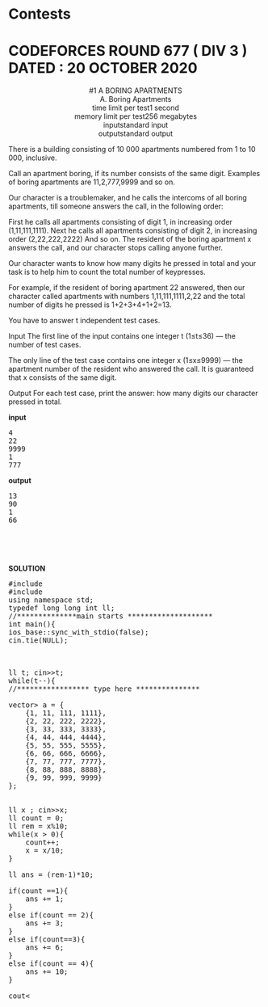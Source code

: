 
# Contests
# CODEFORCES ROUND 677 ( DIV 3 ) DATED : 20 OCTOBER 2020

<center>#1 A BORING APARTMENTS <br>
A. Boring Apartments <br>
time limit per test1 second<br>
memory limit per test256 megabytes<br>
inputstandard input<br>
outputstandard output<br></center>
<p>
There is a building consisting of 10 000 apartments numbered from 1 to 10 000, inclusive.

Call an apartment boring, if its number consists of the same digit. Examples of boring apartments are 11,2,777,9999 and so on.

Our character is a troublemaker, and he calls the intercoms of all boring apartments, till someone answers the call, in the following order:

First he calls all apartments consisting of digit 1, in increasing order (1,11,111,1111).
Next he calls all apartments consisting of digit 2, in increasing order (2,22,222,2222)
And so on.
The resident of the boring apartment x answers the call, and our character stops calling anyone further.

Our character wants to know how many digits he pressed in total and your task is to help him to count the total number of keypresses.

For example, if the resident of boring apartment 22 answered, then our character called apartments with numbers 1,11,111,1111,2,22 and the total number of digits he pressed is 1+2+3+4+1+2=13.

You have to answer t independent test cases.
</p>

Input
The first line of the input contains one integer t (1≤t≤36) — the number of test cases.

The only line of the test case contains one integer x (1≤x≤9999) — the apartment number of the resident who answered the call. It is guaranteed that x consists of the same digit.

Output
For each test case, print the answer: how many digits our character pressed in total.

<b> input</b>
<pre>
4
22
9999
1
777
</pre>

<b> output</b>
<pre>
13
90
1
66</pre>

<br><br><br>

<b> SOLUTION </b>

<pre>
#include <bits/stdc++.h>
#include <iostream>
using namespace std; 
typedef long long int ll;
//**************main starts ********************
int main(){
ios_base::sync_with_stdio(false);
cin.tie(NULL);



ll t; cin>>t;
while(t--){
//***************** type here *************** 

vector<vector<ll>> a = {
    {1, 11, 111, 1111}, 
    {2, 22, 222, 2222},
    {3, 33, 333, 3333}, 
    {4, 44, 444, 4444}, 
    {5, 55, 555, 5555}, 
    {6, 66, 666, 6666}, 
    {7, 77, 777, 7777},
    {8, 88, 888, 8888},
    {9, 99, 999, 9999}
};


ll x ; cin>>x;
ll count = 0;
ll rem = x%10;
while(x > 0){
    count++;
    x = x/10;
}

ll ans = (rem-1)*10;

if(count ==1){
    ans += 1;
}
else if(count == 2){
    ans += 3;
}
else if(count==3){
    ans += 6;
}
else if(count == 4){
    ans += 10;
}

cout<<ans<<endl;
}
return 0;
}

</pre>
